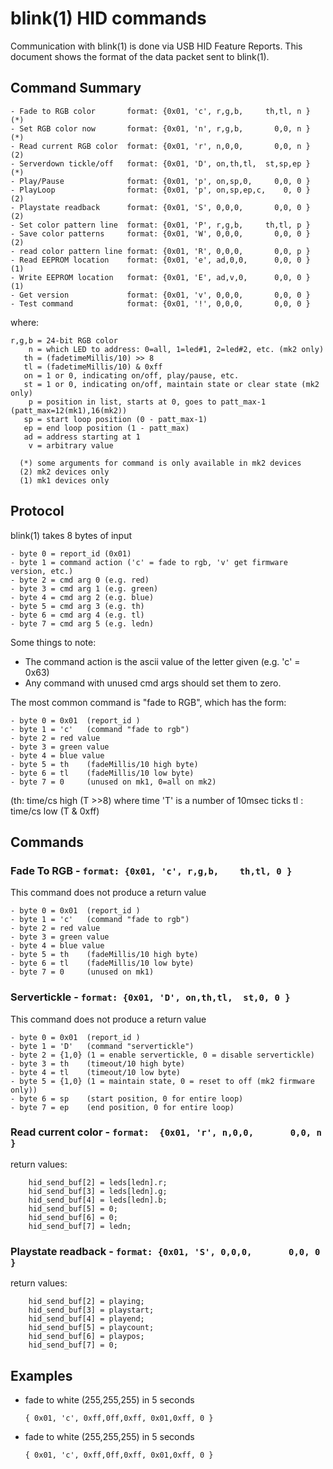 
blink(1) HID commands
=====================

Communication with blink(1) is done via USB HID Feature Reports.
This document shows the format of the data packet sent to blink(1).


## Command Summary ##

    - Fade to RGB color       format: {0x01, 'c', r,g,b,     th,tl, n } (*)
    - Set RGB color now       format: {0x01, 'n', r,g,b,       0,0, n } (*)
    - Read current RGB color  format: {0x01, 'r', n,0,0,       0,0, n } (2)
    - Serverdown tickle/off   format: {0x01, 'D', on,th,tl,  st,sp,ep } (*)
    - Play/Pause              format: {0x01, 'p', on,sp,0,     0,0, 0 }
    - PlayLoop                format: {0x01, 'p', on,sp,ep,c,    0, 0 } (2)
    - Playstate readback      format: {0x01, 'S', 0,0,0,       0,0, 0 } (2)
    - Set color pattern line  format: {0x01, 'P', r,g,b,     th,tl, p }
    - Save color patterns     format: {0x01, 'W', 0,0,0,       0,0, 0 } (2)
    - read color pattern line format: {0x01, 'R', 0,0,0,       0,0, p }
    - Read EEPROM location    format: {0x01, 'e', ad,0,0,      0,0, 0 } (1)
    - Write EEPROM location   format: {0x01, 'E', ad,v,0,      0,0, 0 } (1)
    - Get version             format: {0x01, 'v', 0,0,0,       0,0, 0 }
    - Test command            format: {0x01, '!', 0,0,0,       0,0, 0 }

where:

    r,g,b = 24-bit RGB color
        n = which LED to address: 0=all, 1=led#1, 2=led#2, etc. (mk2 only)
       th = (fadetimeMillis/10) >> 8
       tl = (fadetimeMillis/10) & 0xff
       on = 1 or 0, indicating on/off, play/pause, etc.
       st = 1 or 0, indicating on/off, maintain state or clear state (mk2 only)
        p = position in list, starts at 0, goes to patt_max-1 (patt_max=12(mk1),16(mk2))
       sp = start loop position (0 - patt_max-1)
       ep = end loop position (1 - patt_max)
       ad = address starting at 1
        v = arbitrary value 

      (*) some arguments for command is only available in mk2 devices
      (2) mk2 devices only
      (1) mk1 devices only


Protocol
--------

blink(1) takes 8 bytes of input

    - byte 0 = report_id (0x01)
    - byte 1 = command action ('c' = fade to rgb, 'v' get firmware version, etc.)
    - byte 2 = cmd arg 0 (e.g. red)
    - byte 3 = cmd arg 1 (e.g. green)
    - byte 4 = cmd arg 2 (e.g. blue)
    - byte 5 = cmd arg 3 (e.g. th)
    - byte 6 = cmd arg 4 (e.g. tl)
    - byte 7 = cmd arg 5 (e.g. ledn)

Some things to note:

- The command action is the ascii value of the letter given (e.g. 'c' = 0x63)
- Any command with unused cmd args should set them to zero.


The most common command is "fade to RGB", which has the form:

    - byte 0 = 0x01  (report_id )
    - byte 1 = 'c'   (command "fade to rgb")
    - byte 2 = red value
    - byte 3 = green value
    - byte 4 = blue value
    - byte 5 = th    (fadeMillis/10 high byte)
    - byte 6 = tl    (fadeMillis/10 low byte)
    - byte 7 = 0     (unused on mk1, 0=all on mk2) 

(th: time/cs high (T >>8)  where time 'T' is a number of 10msec ticks
tl : time/cs low (T & 0xff)


Commands
--------

### Fade To RGB - `format: {0x01, 'c', r,g,b,    th,tl, 0 }`
This command does not produce a return value

    - byte 0 = 0x01  (report_id )
    - byte 1 = 'c'   (command "fade to rgb")
    - byte 2 = red value
    - byte 3 = green value
    - byte 4 = blue value
    - byte 5 = th    (fadeMillis/10 high byte)
    - byte 6 = tl    (fadeMillis/10 low byte)
    - byte 7 = 0     (unused on mk1)

### Servertickle - `format: {0x01, 'D', on,th,tl,  st,0, 0 }`
This command does not produce a return value

    - byte 0 = 0x01  (report_id )
    - byte 1 = 'D'   (command "servertickle")
    - byte 2 = {1,0} (1 = enable servertickle, 0 = disable servertickle)
    - byte 3 = th    (timeout/10 high byte)
    - byte 4 = tl    (timeout/10 low byte)
    - byte 5 = {1,0} (1 = maintain state, 0 = reset to off (mk2 firmware only))
    - byte 6 = sp    (start position, 0 for entire loop)
    - byte 7 = ep    (end position, 0 for entire loop)

### Read current color - `format:  {0x01, 'r', n,0,0,       0,0, n }`

return values:

        hid_send_buf[2] = leds[ledn].r;
        hid_send_buf[3] = leds[ledn].g;
        hid_send_buf[4] = leds[ledn].b;
        hid_send_buf[5] = 0;
        hid_send_buf[6] = 0;
        hid_send_buf[7] = ledn;
        
### Playstate readback - `format: {0x01, 'S', 0,0,0,       0,0, 0 }`

return values:
    
        hid_send_buf[2] = playing;
        hid_send_buf[3] = playstart;
        hid_send_buf[4] = playend;
        hid_send_buf[5] = playcount;
        hid_send_buf[6] = playpos;
        hid_send_buf[7] = 0;
        

Examples
--------

* fade to white (255,255,255) in 5 seconds

  `{ 0x01, 'c', 0xff,0ff,0xff, 0x01,0xff, 0 }`


* fade to white (255,255,255) in 5 seconds

  `{ 0x01, 'c', 0xff,0ff,0xff, 0x01,0xff, 0 }`



